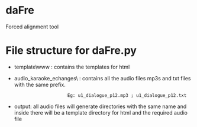 # daFre
Forced alignment tool

# File structure for daFre.py

+ template\www            : contains the templates for html
+ audio_karaoke_echanges\ : contains all the audio files mp3s and txt files with the same prefix.

                          Eg: u1_dialogue_p12.mp3 ; u1_dialogue_p12.txt

+ output: all audio files will generate directories with the same name and inside there will be a 
 template directory for html and the required audio file
